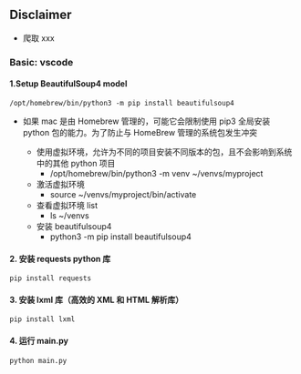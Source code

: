 ## Disclaimer

- 爬取 xxx

### Basic: vscode

#### 1.Setup BeautifulSoup4 model

    /opt/homebrew/bin/python3 -m pip install beautifulsoup4

- 如果 mac 是由 Homebrew 管理的，可能它会限制使用 pip3 全局安装 python 包的能力。为了防止与 HomeBrew 管理的系统包发生冲突

  - 使用虚拟环境，允许为不同的项目安装不同版本的包，且不会影响到系统中的其他 python 项目
    - /opt/homebrew/bin/python3 -m venv ~/venvs/myproject
  - 激活虚拟环境
    - source ~/venvs/myproject/bin/activate
  - 查看虚拟环境 list
    - ls ~/venvs
  - 安装 beautifulsoup4
    - python3 -m pip install beautifulsoup4

#### 2. 安装 requests python 库

    pip install requests

#### 3. 安装 lxml 库（高效的 XML 和 HTML 解析库）

    pip install lxml

#### 4. 运行 main.py

    python main.py
